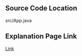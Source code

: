 ## Source Code Location

src/App.java

## Explanation Page Link

[Link](https://lunareclipse000.wordpress.com/2024/01/09/12789/)